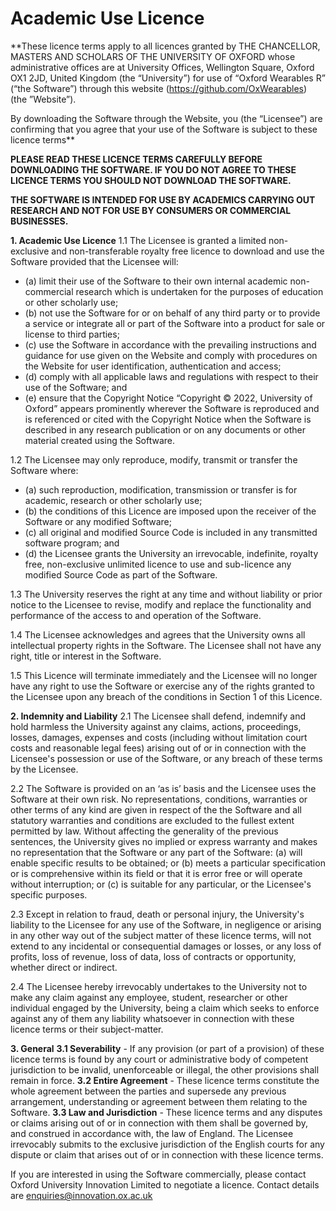 # Academic Use Licence

**These licence terms apply to all licences granted by THE CHANCELLOR, MASTERS AND SCHOLARS OF THE UNIVERSITY OF OXFORD whose administrative offices are at University Offices, Wellington Square, Oxford OX1 2JD, United Kingdom (the “University”) for use of “Oxford Wearables R” (“the Software”) through this website (https://github.com/OxWearables) (the ”Website”).

By downloading the Software through the Website, you (the “Licensee”) are confirming that you agree that your use of the Software is subject to these licence terms**

**PLEASE READ THESE LICENCE TERMS CAREFULLY BEFORE DOWNLOADING THE SOFTWARE. IF YOU DO NOT AGREE TO THESE LICENCE TERMS YOU SHOULD NOT DOWNLOAD THE SOFTWARE.**

**THE SOFTWARE IS INTENDED FOR USE BY ACADEMICS CARRYING OUT RESEARCH AND NOT FOR USE BY CONSUMERS OR COMMERCIAL BUSINESSES.**

**1.	Academic Use Licence**
1.1	The Licensee is granted a limited non-exclusive and non-transferable royalty free licence to download and use the Software provided that the Licensee will:
- (a)	limit their use of the Software to their own internal academic non-commercial research which is undertaken for the purposes of education or other scholarly use;
- (b)	not use the Software for or on behalf of any third party or to provide a service or integrate all or part of the Software into a product for sale or license to third parties;
- (c)	use the Software in accordance with the prevailing instructions and guidance for use given on the Website and comply with procedures on the Website for user identification, authentication and access;
- (d)	comply with all applicable laws and regulations with respect to their use of the Software; and
- (e)	ensure that the Copyright Notice “Copyright © 2022, University of Oxford” appears prominently wherever the Software is reproduced and is referenced or cited with the Copyright Notice when the Software is described in any research publication or on any documents or other material created using the Software.


1.2	The Licensee may only reproduce, modify, transmit or transfer the Software where:
- (a)	such reproduction, modification, transmission or transfer is for academic, research or other scholarly use;
- (b)	the conditions of this Licence are imposed upon the receiver of the Software or any modified Software;
- (c)	all original and modified Source Code is included in any transmitted software program; and
- (d)	the Licensee grants the University an irrevocable, indefinite, royalty free, non-exclusive unlimited licence to use and sub-licence any modified Source Code as part of the Software.


1.3	The University reserves the right at any time and without liability or prior notice to the Licensee to revise, modify and replace the functionality and performance of the access to and operation of the Software.


1.4	The Licensee acknowledges and agrees that the University owns all intellectual property rights in the Software.  The Licensee shall not have any right, title or interest in the Software.


1.5	This Licence will terminate immediately and the Licensee will no longer have any right to use the Software or exercise any of the rights granted to the Licensee upon any breach of the conditions in Section 1 of this Licence.


**2.	Indemnity and Liability**
2.1	The Licensee shall defend, indemnify and hold harmless the University against any claims, actions, proceedings, losses, damages, expenses and costs (including without limitation court costs and reasonable legal fees) arising out of or in connection with the Licensee's possession or use of the Software, or any breach of these terms by the Licensee.

2.2	The Software is provided on an ‘as is’ basis and the Licensee uses the Software at their own risk. No representations, conditions, warranties or other terms of any kind are given in respect of the the Software and all statutory warranties and conditions are excluded to the fullest extent permitted by law. Without affecting the generality of the previous sentences, the University gives no implied or express warranty and makes no representation that the Software or any part of the Software: (a) will enable specific results to be obtained; or (b) meets a particular specification or is comprehensive within its field or that it is error free or will operate without interruption; or (c) is suitable for any particular, or the Licensee's specific purposes.

2.3	Except in relation to fraud, death or personal injury, the University's liability to the Licensee for any use of the Software, in negligence or arising in any other way out of the subject matter of these licence terms, will not extend to any incidental or consequential damages or losses, or any loss of profits, loss of revenue, loss of data, loss of contracts or opportunity, whether direct or indirect.

2.4	The Licensee hereby irrevocably undertakes to the University not to make any claim against any employee, student, researcher or other individual engaged by the University, being a claim which seeks to enforce against any of them any liability whatsoever in connection with these licence terms or their subject-matter.


**3.	General**
**3.1	Severability** - If any provision (or part of a provision) of these licence terms is found by any court or administrative body of competent jurisdiction to be invalid, unenforceable or illegal, the other provisions shall remain in force.
**3.2	Entire Agreement** - These licence terms constitute the whole agreement between the parties and supersede any previous arrangement, understanding or agreement between them relating to the Software.
**3.3	Law and Jurisdiction** - These licence terms and any disputes or claims arising out of or in connection with them shall be governed by, and construed in accordance with, the law of England. The Licensee irrevocably submits to the exclusive jurisdiction of the English courts for any dispute or claim that arises out of or in connection with these licence terms.


If you are interested in using the Software commercially, please contact Oxford University Innovation Limited to negotiate a licence. Contact details are enquiries@innovation.ox.ac.uk
